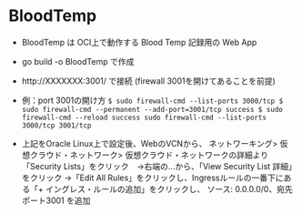 # BloodTemp

- BloodTemp は OCI上で動作する Blood Temp 記録用の Web App

- go build -o BloodTemp で作成

- http://XXXXXXX:3001/ で接続 (firewall 3001を開けてあることを前提)

- 例：port 3001の開け方
``
$ sudo firewall-cmd --list-ports
3000/tcp
$ sudo firewall-cmd --permanent --add-port=3001/tcp
success
$ sudo firewall-cmd --reload
success
sudo firewall-cmd --list-ports
3000/tcp 3001/tcp
``
- 上記をOracle Linux上で設定後、WebのVCNから、    ネットワーキング> 仮想クラウド・ネットワーク> 仮想クラウド・ネットワークの詳細より
「Security Lists」をクリック　→右端の...から、「View Security List 詳細」をクリック
→「Edit All Rules」をクリックし、Ingressルールの一番下にある「+ イングレス・ルールの追加」をクリックし、
ソース: 0.0.0.0/0、宛先ポート3001 を追加
